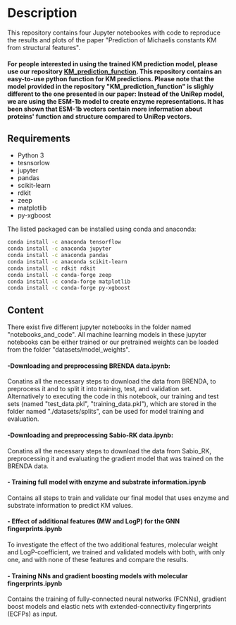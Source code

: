 # Description
This repository contains four Jupyter notebookes with code to reproduce the results and plots of the paper "Prediction of Michaelis constants KM from structural features".


#### For people interested in using the trained KM prediction model, please use our repository [KM_prediction_function](https://github.com/AlexanderKroll/KM_prediction_function). This repository contains an easy-to-use python function for KM predictions. Please note that the model provided in the repository "KM_prediction_function" is slighly different to the one presented in our paper: Instead of the UniRep model, we are using the ESM-1b model to create enzyme representations. It has been shown that ESM-1b vectors contain more information about proteins' function and structure compared to UniRep vectors.



## Requirements

- Python 3
- tesnsorlow
- jupyter
- pandas
- scikit-learn
- rdkit
- zeep
- matplotlib
- py-xgboost

The listed packaged can be installed using conda and anaconda:

```bash
conda install -c anaconda tensorflow
conda install -c anaconda jupyter
conda install -c anaconda pandas
conda install -c anaconda scikit-learn
conda install -c rdkit rdkit
conda install -c conda-forge zeep
conda install -c conda-forge matplotlib
conda install -c conda-forge py-xgboost
```

## Content

There exist five different jupyter notebooks in the folder named "notebooks_and_code".  All machine learning models in these jupyter notebooks can be either trained or our pretrained weights can be loaded from the folder "datasets/model_weights".

#### -Downloading and preprocessing BRENDA data.ipynb:
Conatins all the necessary steps to download the data from BRENDA, to preprocess it and to split it into training, test, and validation set. 
Alternatively to executing the code in this notebook, our training and test sets (named "test_data.pkl", "training_data.pkl"), which are stored in the folder named "./datasets/splits", can be used for model training and evaluation.

#### -Downloading and preprocessing Sabio-RK data.ipynb:
Conatins all the necessary steps to download the data from Sabio_RK, preprocessing it and evaluating the gradient model that was trained on the BRENDA data.

#### - Training full model with enzyme and substrate information.ipynb
Contains all steps to train and validate our final model that uses enzyme and substrate information to predict KM values. 

#### - Effect of additional features (MW and LogP) for the GNN fingerprints.ipynb
To investigate the effect of the two additional features, molecular weight and LogP-coefficient, we trained and validated models with both, with only one, and with none of these features and compare the results. 

#### - Training NNs and gradient boosting models with molecular fingerprints.ipynb
Contains the training of fully-connected neural networks (FCNNs), gradient boost models and elastic nets with extended-connectivity fingerprints (ECFPs) as input.
